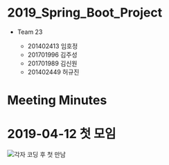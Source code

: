 # 2019_Spring_Boot_Project

* Team 23 

  * 201402413 임호정
  * 201701996 김주성
  * 201701989 김신원
  * 201402449 허규진

# Meeting Minutes

# 2019-04-12 첫 모임 

![각자 코딩 후 첫 만남](https://user-images.githubusercontent.com/11308147/56033801-4b1dd280-5d60-11e9-8d20-7998d04fe11b.jpg)
